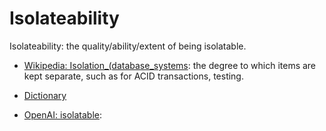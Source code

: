 # Isolateability

Isolateability: the quality/ability/extent of being isolatable.

<div data-chatgpt-prompt="explain isolateability (system quality attribute, non-functional requirement, cross-functional contraint)"></div>

* [Wikipedia: Isolation_(database_systems](https://wikipedia.org/wiki/Isolation_(database_systems)): the degree to which items are kept separate, such as for ACID transactions, testing.

* [Dictionary]()

* [OpenAI: isolatable](https:://openai.com): <div data-chatgpt-prompt="define isolatable (computers and software)"></div>
